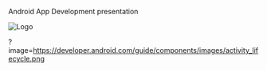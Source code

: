 Android App Development presentation

![Logo](http://spark.apache.org/images/spark-logo-trademark.png)

?image=https://developer.android.com/guide/components/images/activity_lifecycle.png
